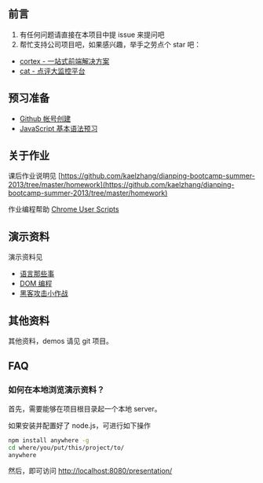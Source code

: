 ## 前言

1. 有任何问题请直接在本项目中提 issue 来提问吧
2. 帮忙支持公司项目吧，如果感兴趣，举手之劳点个 star 吧：
  - [cortex - 一站式前端解决方案](https://github.com/cortexjs/cortex)
  - [cat - 点评大监控平台](http://github.com/dianping/cat)

## 预习准备

- [Github 帐号创建](https://github.com/kaelzhang/dianping-bootcamp-summer-2013/blob/master/doc/github.md)
- [JavaScript 基本语法预习](https://github.com/kaelzhang/dianping-bootcamp-summer-2013/blob/master/demo/basic.html)

## 关于作业

课后作业说明见 [https://github.com/kaelzhang/dianping-bootcamp-summer-2013/tree/master/homework](https://github.com/kaelzhang/dianping-bootcamp-summer-2013/tree/master/homework)

作业编程帮助 [Chrome User Scripts](http://kaelzhang.github.io/dianping-bootcamp-summer-2013/presentation/user-scripts.html)

## 演示资料

演示资料见

- [语言那些事](http://kaelzhang.github.io/dianping-bootcamp-summer-2013/presentation/basic-javascript.html)
- [DOM 编程](http://kaelzhang.github.io/dianping-bootcamp-summer-2013/presentation/dom-scripting.html)
- [黑客攻击小作战](http://kaelzhang.github.io/dianping-bootcamp-summer-2013/presentation/hack-it.html)


## 其他资料

其他资料，demos 请见 git 项目。

## FAQ

### 如何在本地浏览演示资料？

首先，需要能够在项目根目录起一个本地 server。

如果安装并配置好了 node.js，可进行如下操作

```bash
npm install anywhere -g
cd where/you/put/this/project/to/
anywhere
```

然后，即可访问 [http://localhost:8080/presentation/](http://localhost:8080/presentation/)
